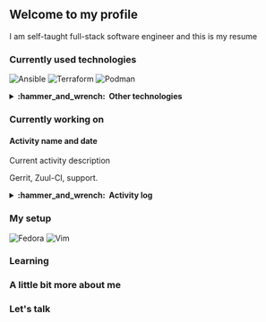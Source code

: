 <h2>Welcome to my profile</h2>
<p>I am self-taught full-stack software engineer and this is my resume</p>
<section>
  <h3>Currently used technologies</h3>
  <article>
    <p>
      <img alt="Ansible" src="https://img.shields.io/badge/-Ansible-C60000?style=flat&logo=ansible&logoColor=white" />
      <img alt="Terraform" src="https://img.shields.io/badge/-Terraform-5C41E2?style=flat&logo=terraform&logoColor=white" /> 
      <img alt="Podman" src="https://img.shields.io/badge/-Podman-892CA0?style=flat&logo=podman&logoColor=white" />
    </p>
  </article>
  <details>
    <summary><b>:hammer_and_wrench: &nbsp;Other technologies</b></summary>
    <article>
      <h4></h4>
    </article>
  </details>
</section>
<section>
  <h3>Currently working on</h3>
    <article>
      <h4>Activity name and date</h4>
      <p>Current activity description</p>
      <p>Gerrit, Zuul-CI, support.</p>
    </article>
  <details>
    <summary><b>:hammer_and_wrench: &nbsp;Activity log</b></summary>
    <article>
      <h4>Activity name and date</h4>
      <p>Some previous activity description</p>
    </article>
  </details>
</section>
<section>
  <h3>My setup</h3>
  <p>
    <img alt="Fedora" src="https://img.shields.io/badge/Fedora-3A6BAE?style=flat&logo=fedora" />
    <img alt="Vim" src="https://img.shields.io/badge/-Vim-019733?style=flat&logo=vim&logoColor=white" /> 
  </p>
</section>
<section>
  <h3>Learning</h3>
  <p></p>
</section>
<section>
  <h3>A little bit more about me</h3>
</section>
<section>
  <h3>Let's talk</h3>
</section>
